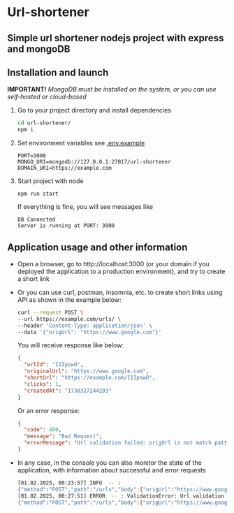 # Url-shortener

## Simple url shortener nodejs project with express and mongoDB

## Installation and launch

**IMPORTANT!** _MongoDB must be installed on the system, or you can use self-hosted or cloud-based_

1. Go to your project directory and install dependencies

   ```bash
   cd url-shortener/
   npm i
   ```

2. Set environment variables see [.env.example](./.env.example)

   ```
   PORT=3000
   MONGO_URI=mongodb://127.0.0.1:27017/url-shortener
   DOMAIN_URI=https://example.com
   ```

3. Start project with node

   ```
   npm run start
   ```

   If everything is fine, you will see messages like

   ```
   DB Connected
   Server is running at PORT: 3000
   ```

## Application usage and other information

- Open a browser, go to http://localhost:3000 (or your domain if you deployed the application to a production environment), and try to create a short link
- Or you can use curl, postman, insomnia, etc. to create short links using API as shown in the example below:

  ```bash
  curl --request POST \
  --url https://example.com/urls/ \
  --header 'Content-Type: application/json' \
  --data '{"origUrl": "https://www.google.com"}'
  ```

  You will receive response like below:

  ```json
  {
    "urlId": "I1IpswO",
    "originalUrl": "https://www.google.com",
    "shortUrl": "https://example.com/I1IpswO",
    "clicks": 1,
    "createdAt": "1738327244293"
  }
  ```

  Or an error response:

  ```json
  {
    "code": 400,
    "message": "Bad Request",
    "errorMessage": "Url validation failed: origUrl is not match pattern"
  }
  ```

- In any case, in the console you can also monitor the state of the application, with information about successful and error requests

  ```bash
  [01.02.2025, 00:23:57] INFO  -- :
  {"method":"POST","path":"/urls","body":{"origUrl":"https://www.google.com/"}}
  [01.02.2025, 00:27:51] ERROR  -- : ValidationError: Url validation failed: origUrl cant be blank
  {"method":"POST","path":"/urls","body":{"origUrl":"https://www.google.com/!"}}
  ```
